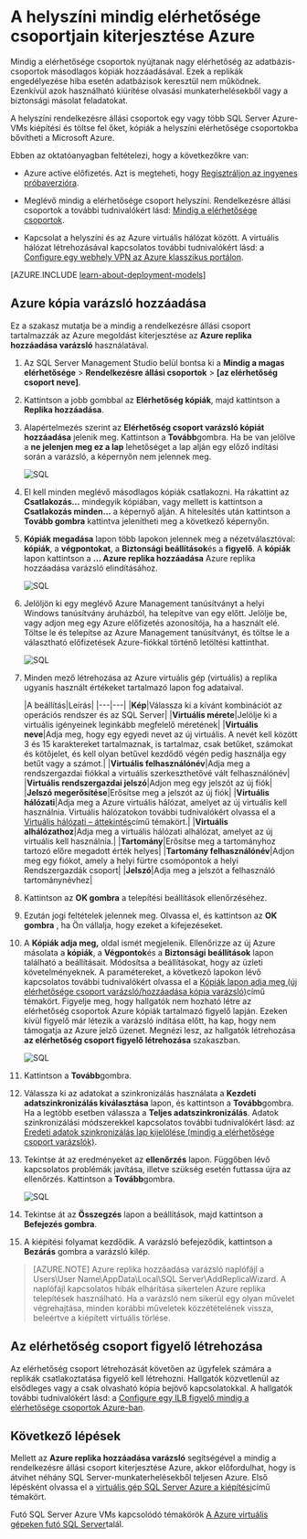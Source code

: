 <properties
    pageTitle="A helyszíni mindig elérhetősége csoportjain kiterjesztése Azure |} Microsoft Azure"
    description="Ebben az oktatóanyagban erőforrásokat a klasszikus telepítési modell készült használ, és ismerteti, hogyan lehet a replika hozzáadása varázsló segítségével az SQL Server Management Studio (SSMS) hozzáadása a mindig a rendelkezésre állási csoport replikájának Azure-ban."
    services="virtual-machines-windows"
    documentationCenter="na"
    authors="MikeRayMSFT"
    manager="jhubbard"
    editor=""
    tags="azure-service-management"/>

<tags
    ms.service="virtual-machines-windows"
    ms.devlang="na"
    ms.topic="article"
    ms.tgt_pltfrm="vm-windows-sql-server"
    ms.workload="infrastructure-services"
    ms.date="07/12/2016"
    ms.author="MikeRayMSFT" />

# <a name="extend-on-premises-always-on-availability-groups-to-azure"></a>A helyszíni mindig elérhetősége csoportjain kiterjesztése Azure

Mindig a elérhetősége csoportok nyújtanak nagy elérhetőség az adatbázis-csoportok másodlagos kópiák hozzáadásával. Ezek a replikák engedélyezése hiba esetén adatbázisok keresztül nem működnek. Ezenkívül azok használható kiürítése olvasási munkaterhelésekből vagy a biztonsági másolat feladatokat.

A helyszíni rendelkezésre állási csoportok egy vagy több SQL Server Azure-VMs kiépítési és töltse fel őket, kópiák a helyszíni elérhetősége csoportokba bővítheti a Microsoft Azure.

Ebben az oktatóanyagban feltételezi, hogy a következőkre van:

- Azure active előfizetés. Azt is megteheti, hogy [Regisztráljon az ingyenes próbaverzióra](https://azure.microsoft.com/pricing/free-trial/).

- Meglévő mindig a elérhetősége csoport helyszíni. Rendelkezésre állási csoportok a további tudnivalókért lásd: [Mindig a elérhetősége csoportok](https://msdn.microsoft.com/library/hh510230.aspx).

- Kapcsolat a helyszíni és az Azure virtuális hálózat között. A virtuális hálózat létrehozásával kapcsolatos további tudnivalókért lásd: a [Configure egy webhely VPN az Azure klasszikus portálon](../vpn-gateway/vpn-gateway-site-to-site-create.md).

[AZURE.INCLUDE [learn-about-deployment-models](../../includes/learn-about-deployment-models-classic-include.md)]

## <a name="add-azure-replica-wizard"></a>Azure kópia varázsló hozzáadása

Ez a szakasz mutatja be a mindig a rendelkezésre állási csoport tartalmazzák az Azure megoldást kiterjesztése az **Azure replika hozzáadása varázsló** használatával.

1. Az SQL Server Management Studio belül bontsa ki a **Mindig a magas elérhetősége** > **Rendelkezésre állási csoportok** > **[az elérhetőség csoport neve]**.

1. Kattintson a jobb gombbal az **Elérhetőség kópiák**, majd kattintson a **Replika hozzáadása**.

1. Alapértelmezés szerint az **Elérhetőség csoport varázsló kópiát hozzáadása** jelenik meg. Kattintson a **Tovább**gombra.  Ha be van jelölve a **ne jelenjen meg ez a lap** lehetőséget a lap alján egy előző indítási során a varázsló, a képernyőn nem jelennek meg.

    ![SQL](./media/virtual-machines-windows-classic-sql-onprem-availability/IC742861.png)

1. El kell minden meglévő másodlagos kópiák csatlakozni. Ha rákattint az **Csatlakozás...** mindegyik kópiában, vagy mellett is kattintson a **Csatlakozás minden...** a képernyő alján. A hitelesítés után kattintson a **Tovább gombra** kattintva jelenítheti meg a következő képernyőn.

1. **Kópiák megadása** lapon több lapokon jelennek meg a nézetválasztóval: **kópiák**, a **végpontokat**, a **Biztonsági beállítások**és a **figyelő**. A **kópiák** lapon kattintson a **... Azure replika hozzáadása** Azure replika hozzáadása varázsló elindításához.

    ![SQL](./media/virtual-machines-windows-classic-sql-onprem-availability/IC742863.png)

1. Jelöljön ki egy meglévő Azure Management tanúsítványt a helyi Windows tanúsítvány áruházból, ha telepítve van egy előtt. Jelölje be, vagy adjon meg egy Azure előfizetés azonosítója, ha a használt elé. Töltse le és telepítse az Azure Management tanúsítványt, és töltse le a választható előfizetések Azure-fiókkal történő letöltési kattinthat.

    ![SQL](./media/virtual-machines-windows-classic-sql-onprem-availability/IC742864.png)

1. Minden mező létrehozása az Azure virtuális gép (virtuális) a replika ugyanis használt értékeket tartalmazó lapon fog adataival.

  	|A beállítás|Leírás|
|---|---|
|**Kép**|Válassza ki a kívánt kombinációt az operációs rendszer és az SQL Server|
|**Virtuális mérete**|Jelölje ki a virtuális igényeinek leginkább megfelelő méretének|
|**Virtuális neve**|Adja meg, hogy egy egyedi nevet az új virtuális. A nevét kell között 3 és 15 karaktereket tartalmaznak, is tartalmaz, csak betűket, számokat és kötőjelet, és kell olyan betűvel kezdődő végén pedig használja egy betűt vagy a számot.|
|**Virtuális felhasználónév**|Adja meg a rendszergazdai fiókkal a virtuális szerkeszthetővé vált felhasználónév|
|**Virtuális rendszergazdai jelszó**|Adjon meg egy jelszót az új fiók|
|**Jelszó megerősítése**|Erősítse meg a jelszót az új fiók|
|**Virtuális hálózati**|Adja meg a Azure virtuális hálózat, amelyet az új virtuális kell használnia. Virtuális hálózatokon további tudnivalókért olvassa el a [Virtuális hálózati – áttekintés](../virtual-network/virtual-networks-overview.md)című témakört.|
|**Virtuális alhálózathoz**|Adja meg a virtuális hálózati alhálózat, amelyet az új virtuális kell használnia.|
|**Tartomány**|Erősítse meg a tartományhoz tartozó előre megadott érték helyes|
|**Tartomány felhasználónév**|Adjon meg egy fiókot, amely a helyi fürtre csomópontok a helyi Rendszergazdák csoport|
|**Jelszó**|Adja meg a jelszót a felhasználó tartománynévhez|

1. Kattintson az **OK gombra** a telepítési beállítások ellenőrzéséhez.

1. Ezután jogi feltételek jelennek meg. Olvassa el, és kattintson az **OK gombra** , ha Ön vállalja, hogy ezeket a kifejezéseket.

1. A **Kópiák adja meg,** oldal ismét megjelenik. Ellenőrizze az új Azure másolata a **kópiák**, a **Végpontok**és a **Biztonsági beállítások** lapon található a beállításait. Módosítsa a beállításokat, hogy az üzleti követelményeknek.  A paramétereket, a következő lapokon lévő kapcsolatos további tudnivalókért olvassa el a [Kópiák lapon adja meg (új elérhetősége csoport varázsló/hozzáadása kópia varázsló)](https://msdn.microsoft.com/library/hh213088.aspx)című témakört. Figyelje meg, hogy hallgatók nem hozható létre az elérhetőség csoportok Azure kópiák tartalmazó figyelő lapján. Ezeken kívül figyelő már létezik a varázsló indítása előtt, ha kap, hogy nem támogatja az Azure jelző üzenet. Megnézi lesz, az hallgatók létrehozása **az elérhetőség csoport figyelő létrehozása** szakaszban.

    ![SQL](./media/virtual-machines-windows-classic-sql-onprem-availability/IC742865.png)

1. Kattintson a **Tovább**gombra.

1. Válassza ki az adatokat a szinkronizálás használata a **Kezdeti adatszinkronizálás kiválasztása** lapon, és kattintson a **Tovább**gombra. Ha a legtöbb esetben válassza a **Teljes adatszinkronizálás**. Adatok szinkronizálási módszerekkel kapcsolatos további tudnivalókért lásd: az [Eredeti adatok szinkronizálás lap kijelölése (mindig a elérhetősége csoport varázslók)](https://msdn.microsoft.com/library/hh231021.aspx).

1. Tekintse át az eredményeket az **ellenőrzés** lapon. Függőben lévő kapcsolatos problémák javítása, illetve szükség esetén futtassa újra az ellenőrzés. Kattintson a **Tovább**gombra.

    ![SQL](./media/virtual-machines-windows-classic-sql-onprem-availability/IC742866.png)

1. Tekintse át az **Összegzés** lapon a beállítások, majd kattintson a **Befejezés gombra**.

1. A kiépítési folyamat kezdődik. A varázsló befejeződik, kattintson a **Bezárás** gombra a varázsló kilép.

>[AZURE.NOTE] Azure replika hozzáadása varázsló naplófájl a Users\User Name\AppData\Local\SQL Server\AddReplicaWizard. A naplófájl kapcsolatos hibák elhárítása sikertelen Azure replika telepítések használható. Ha a varázsló nem sikerül egy olyan művelet végrehajtása, minden korábbi műveletek közzétételének vissza, beleértve a kiépített virtuális törlése.

## <a name="create-an-availability-group-listener"></a>Az elérhetőség csoport figyelő létrehozása

Az elérhetőség csoport létrehozását követően az ügyfelek számára a replikák csatlakoztatása figyelő kell létrehozni. Hallgatók közvetlenül az elsődleges vagy a csak olvasható kópia bejövő kapcsolatokkal. A hallgatók további tudnivalókért lásd: a [Configure egy ILB figyelő mindig a elérhetősége csoportok Azure-ban](virtual-machines-windows-classic-ps-sql-int-listener.md).

## <a name="next-steps"></a>Következő lépések

Mellett az **Azure replika hozzáadása varázsló** segítségével a mindig a rendelkezésre állási csoport kiterjesztése Azure, akkor előfordulhat, hogy is átvihet néhány SQL Server-munkaterhelésekből teljesen Azure. Első lépésként olvassa el a [virtuális gép SQL Server Azure a kiépítési](virtual-machines-windows-portal-sql-server-provision.md)című témakört.

Futó SQL Server Azure VMs kapcsolódó témakörök [A Azure virtuális gépeken futó SQL Server](virtual-machines-windows-sql-server-iaas-overview.md)talál.
